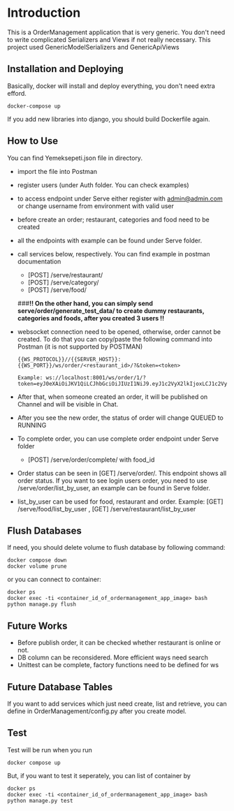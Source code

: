 # Introduction

This is a OrderManagement application that is very generic. You don't need to write complicated Serializers and Views if
not really necessary. This project used GenericModelSerializers and GenericApiViews

## Installation and Deploying

Basically, docker will install and deploy everything, you don't need extra efford.

    docker-compose up

If you add new libraries into django, you should build Dockerfile again.


## How to Use

You can find Yemeksepeti.json file in directory.

- import the file into Postman
- register users (under Auth folder. You can check examples)
- to access endpoint under Serve either register with admin@admin.com or change username from environment with valid
  user
- before create an order; restaurant, categories and food need to be created
- all the endpoints with example can be found under Serve folder.
- call services below, respectively. You can find example in postman documentation
  - [POST] /serve/restaurant/
  - [POST] /serve/category/
  - [POST] /serve/food/
  
  ###**!! On the other hand, you can simply send serve/order/generate_test_data/ to create dummy restaurants, categories and foods, after you created 3 users !!**
- websocket connection need to be opened, otherwise, order cannot be created. To do that you can copy/paste the following command into 
Postman (it is not supported by POSTMAN)

      {{WS_PROTOCOL}}//{{SERVER_HOST}}:{{WS_PORT}}/ws/order/<restaurant_id>/?&token=<token>
      
      Example: ws://localhost:8001/ws/order/1/?token=eyJ0eXAiOiJKV1QiLCJhbGciOiJIUzI1NiJ9.eyJ1c2VyX2lkIjoxLCJ1c2VybmFtZSI6ImFkbWluQGFkbWluLmNvbSIsImV4cCI6MTYzNzk2MTA3Mn0.H_5hdxI_E33v3MahBlpE3LzT4PFLjef91IPPDoKd1jw

- After that, when someone created an order, it will be published on Channel and will be visible in Chat.
- After you see the new order, the status of order will change QUEUED to RUNNING
- To complete order, you can use complete order endpoint under Serve folder
  - [POST] /serve/order/complete/ with food_id
- Order status can be seen in [GET] /serve/order/. This endpoint shows all order status. If you want to see 
login users order, you need to use /serve/order/list_by_user, an example can be found in Serve folder.
-  list_by_user can be used for food, restaurant and order. Example: [GET] /serve/food/list_by_user , [GET] /serve/restaurant/list_by_user 

## Flush Databases
If need, you should delete volume to flush database by following command:
    
    docker compose down
    docker volume prune

or you can connect to container:
    
    docker ps
    docker exec -ti <container_id_of_ordermanagement_app_image> bash
    python manage.py flush
    

## Future Works

- Before publish order, it can be checked whether restaurant is online or not.
- DB column can be reconsidered. More efficient ways need search   
- Unittest can be complete, factory functions need to be defined for ws

## Future Database Tables

If you want to add services which just need create, list and retrieve, you can define in OrderManagement/config.py after
you create model.

## Test

Test will be run when you run

    docker compose up

But, if you want to test it seperately, you can list of container by

    docker ps
    docker exec -ti <container_id_of_ordermanagement_app_image> bash
    python manage.py test